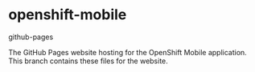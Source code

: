 openshift-mobile
================
github-pages


The GitHub Pages website hosting for the OpenShift Mobile application.
This branch contains these files for the website.
